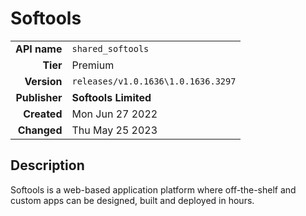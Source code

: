 # Softools
| | |
|-:|-|
|**API name**|`shared_softools`|
|**Tier**|Premium|
|**Version**|`releases/v1.0.1636\1.0.1636.3297`|
|**Publisher**|**Softools Limited**|
|**Created**|Mon Jun 27 2022|
|**Changed**|Thu May 25 2023|

## Description
Softools is a web-based application platform where off-the-shelf and custom apps can be designed, built and deployed in hours.
